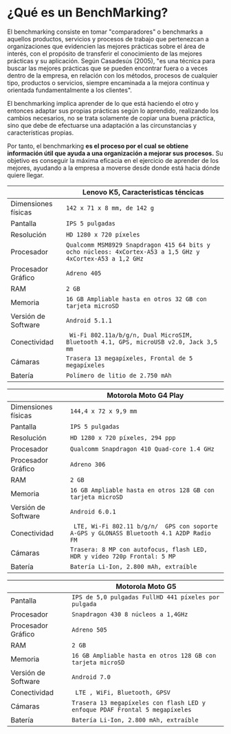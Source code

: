 # ¿Qué es un BenchMarking?

El benchmarking consiste en tomar "comparadores" o benchmarks a aquellos productos, servicios y procesos de trabajo que pertenezcan a organizaciones que evidencien las mejores prácticas sobre el área de interés, con el propósito de transferir el conocimiento de las mejores prácticas y su aplicación. Según Casadesús (2005), "es una técnica para buscar las mejores prácticas que se pueden encontrar fuera o a veces dentro de la empresa, en relación con los métodos, procesos de cualquier tipo, productos o servicios, siempre encaminada a la mejora continua y orientada fundamentalmente a los clientes".

El benchmarking implica aprender de lo que está haciendo el otro y entonces adaptar sus propias prácticas según lo aprendido, realizando los cambios necesarios, no se trata solamente de copiar una buena práctica, sino que debe de efectuarse una adaptación a las circunstancias y características propias.


Por tanto, el benchmarking **es el proceso por el cual se obtiene información útil que ayuda a una organización a mejorar sus procesos.** Su objetivo es conseguir la máxima eficacia en el ejercicio de aprender de los mejores, ayudando a la empresa a moverse desde donde está hacia dónde quiere llegar.



|                |Lenovo K5, Caracteristicas téncicas                                                      |
|----------------    |-------------------------------                                                      |
|Dimensiones físicas |`142 x 71 x 8 mm, de 142 g`                                                          |
|Pantalla            |`IPS 5 pulgadas`                                                                     |
|Resolución          |`HD 1280 x 720 píxeles`                                                              |
|Procesador          |`Qualcomm MSM8929 Snapdragon 415 64 bits y ocho núcleos: 4xCortex-A53 a 1,5 GHz y                              4xCortex-A53 a 1,2 GHz`                                                             |
|Procesador Gráfico  |`Adreno 405`                                                                         |
|RAM                 |`2 GB`                                                                               |
|Memoria             |`16 GB Ampliable hasta en otros 32 GB con tarjeta microSD`                           |
|Versión de Software |`Android 5.1.1`                                                                      |
|Conectividad        |`	Wi-Fi 802.11a/b/g/n, Dual MicroSIM, Bluetooth 4.1, GPS, microUSB v2.0, Jack 3,5 mm`|
|Cámaras             |`Trasera 13 megapíxeles, Frontal de 5 megapíxeles`                                   |
|Batería             |`Polímero de litio de 2.750 mAh`                                                     |



|                |Motorola Moto G4 Play                                                     |
|----------------    |-------------------------------                                                      |
|Dimensiones físicas |`144,4 x 72 x 9,9 mm`                                                          |
|Pantalla            |`IPS 5 pulgadas`                                                                     |
|Resolución          |`HD 1280 x 720 píxeles, 294 ppp`                                                     |
|Procesador          |`Qualcomm Snapdragon 410 Quad-core 1.4 GHz`                                                             |
|Procesador Gráfico  |`Adreno 306`                                                                         |
|RAM                 |`2 GB`                                                                               |
|Memoria             |`16 GB Ampliable hasta en otros 128 GB con tarjeta microSD`                           |
|Versión de Software |`Android 6.0.1`                                                                      |
|Conectividad        |`	LTE, Wi-Fi 802.11 b/g/n/  GPS con soporte A-GPS y GLONASS Bluetooth 4.1 A2DP Radio FM`|
|Cámaras             |`Trasera: 8 MP con autofocus, flash LED, HDR y vídeo 720p Frontal: 5 MP`                                   |
|Batería             |`Batería Li-Ion, 2.800 mAh, extraíble`                                               |


|                |Motorola Moto G5                                                     |
|----------------    |-------------------------------                                                      |
|Pantalla            |`IPS de 5,0 pulgadas FullHD 441 píxeles por pulgada`                                 |
|Procesador          |`Snapdragon 430 8 núcleos a 1,4GHz`                                                  |
|Procesador Gráfico  |`Adreno 505`                                                                         |
|RAM                 |`2 GB`                                                                               |
|Memoria             |`16 GB Ampliable hasta en otros 128 GB con tarjeta microSD`                          |
|Versión de Software |`Android 7.0`                                                                      |
|Conectividad        |`	LTE , WiFi, Bluetooth, GPSV`|
|Cámaras             |`Trasera 13 megapíxeles con flash LED y enfoque PDAF Frontal 5 megapíxeles`          |
|Batería             |`Batería Li-Ion, 2.800 mAh, extraíble`                                               |